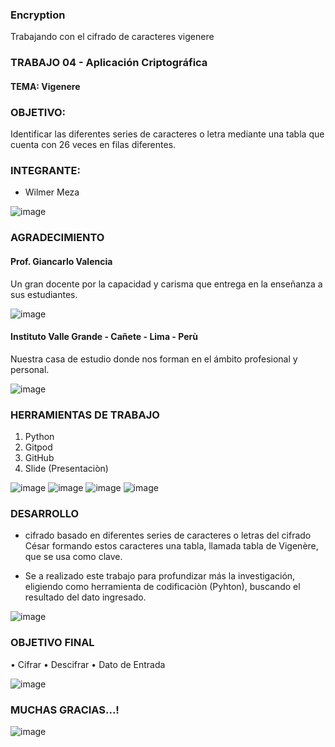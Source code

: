 ### Encryption
Trabajando con el cifrado  de caracteres vigenere 

### TRABAJO 04 - Aplicación Criptográfica
#### TEMA: Vigenere

### OBJETIVO:
Identificar las diferentes series de caracteres o letra mediante una tabla que cuenta con 26 veces en filas diferentes.

### INTEGRANTE:
- Wilmer Meza

![image](https://user-images.githubusercontent.com/55814963/122267088-19ed3f80-cea0-11eb-9764-fedbecdbcf5a.png)

### AGRADECIMIENTO

#### Prof. Giancarlo Valencia 

Un gran docente por la capacidad y carisma que entrega en la enseñanza a sus estudiantes.

![image](https://user-images.githubusercontent.com/55814963/122269677-1909dd00-cea3-11eb-9530-27de82829437.png)

#### Instituto Valle Grande - Cañete - Lima - Perù

Nuestra casa de estudio donde nos forman en el ámbito profesional y personal.

![image](https://user-images.githubusercontent.com/55814963/122269801-3b9bf600-cea3-11eb-9ab3-f6b60974979e.png)



### HERRAMIENTAS DE TRABAJO
1. Python
2. Gitpod
3. GitHub
4. Slide (Presentaciòn)





![image](https://user-images.githubusercontent.com/55814963/143780387-9a70b986-bdb2-40c5-ba06-1c602550c549.png)
![image](https://user-images.githubusercontent.com/55814963/143780395-0992eb38-f8cc-445a-bda7-b8edeb81521d.png)
![image](https://user-images.githubusercontent.com/55814963/143780401-08f7b6e9-5d6b-4840-8a7a-f583eafad447.png)
![image](https://user-images.githubusercontent.com/55814963/143780415-75afe334-2ea1-4a19-ade5-a6d99cd51490.png)



### DESARROLLO
-  cifrado basado en diferentes series de caracteres o letras del cifrado César formando estos caracteres una tabla, llamada tabla de Vigenère, que se usa como clave. 

- Se a realizado este trabajo para profundizar más la investigación, eligiendo como herramienta de codificaciòn (Pyhton), buscando el resultado del dato ingresado.



![image](https://user-images.githubusercontent.com/55814963/143780498-145a7657-eb44-4313-9ccd-9448d1d585e9.png)



### OBJETIVO FINAL

• Cifrar
• Descifrar
• Dato de Entrada 





![image](https://user-images.githubusercontent.com/55814963/143780254-62ad3419-4a64-45aa-b5e4-e3ebe8519914.png)


###  MUCHAS GRACIAS...!

![image](https://user-images.githubusercontent.com/55814963/143780286-5687e90f-8acc-4f85-8de5-225715db9189.png)


